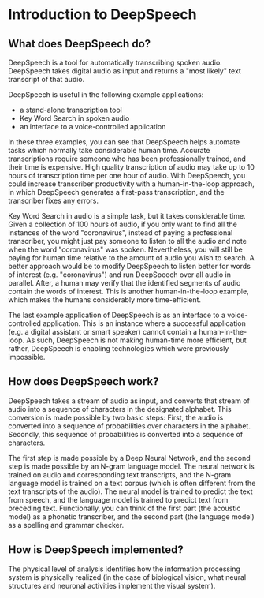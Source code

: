 # Introduction to DeepSpeech

## What does DeepSpeech do?

DeepSpeech is a tool for automatically transcribing spoken audio. DeepSpeech takes digital audio as input and returns a "most likely" text transcript of that audio.

DeepSpeech is useful in the following example applications:

- a stand-alone transcription tool
- Key Word Search in spoken audio
- an interface to a voice-controlled application

In these three examples, you can see that DeepSpeech helps automate tasks which normally take considerable human time. Accurate transcriptions require someone who has been professionally trained, and their time is expensive. High quality transcription of audio may take up to 10 hours of transcription time per one hour of audio. With DeepSpeech, you could increase transcriber productivity with a human-in-the-loop approach, in which DeepSpeech generates a first-pass transcription, and the transcriber fixes any errors.

Key Word Search in audio is a simple task, but it takes considerable time. Given a collection of 100 hours of audio, if you only want to find all the instances of the word "coronavirus", instead of paying a professional transcriber, you might just pay someone to listen to all the audio and note when the word "coronavirus" was spoken. Nevertheless, you will still be paying for human time relative to the amount of audio you wish to search. A better approach would be to modify DeepSpeech to listen better for words of interest (e.g. "coronavirus") and run DeepSpeech over all audio in parallel. After, a human may verify that the identified segments of audio contain the words of interest. This is another human-in-the-loop example, which makes the humans considerably more time-efficient.

The last example application of DeepSpeech is as an interface to a voice-controlled application. This is an instance where a successful application (e.g. a digital assistant or smart speaker) cannot contain a human-in-the-loop. As such, DeepSpeech is not making human-time more efficient, but rather, DeepSpeech is enabling technologies which were previously impossible.

## How does DeepSpeech work?

DeepSpeech takes a stream of audio as input, and converts that stream of audio into a sequence of characters in the designated alphabet. This conversion is made possible by two basic steps: First, the audio is converted into a sequence of probabilities over characters in the alphabet. Secondly, this sequence of probabilities is converted into a sequence of characters.

The first step is made possible by a Deep Neural Network, and the second step is made possible by an N-gram language model. The neural network is trained on audio and corresponding text transcripts, and the N-gram language model is trained on a text corpus (which is often different from the text transcripts of the audio). The neural model is trained to predict the text from speech, and the language model is trained to predict text from preceding text. Functionally, you can think of the first part (the acoustic model) as a phonetic transcriber, and the second part (the language model) as a spelling and grammar checker.

## How is DeepSpeech implemented?

The physical level of analysis identifies how the information processing system is physically realized (in the case of biological vision, what neural structures and neuronal activities implement the visual system). 
